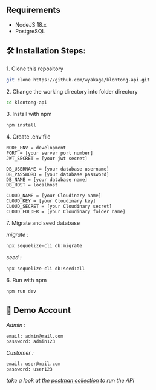 <h2>Requirements</h2>

* NodeJS 18.x
* PostgreSQL

<h2>🛠️ Installation Steps:</h2>

<p>1. Clone this repository</p>

```bash
git clone https://github.com/wyakaga/klontong-api.git
```

<p>2. Change the working directory into folder directory</p>

```bash
cd klontong-api
```

<p>3. Install with npm</p>

```bash
npm install
```

<p>4. Create .env file</p>

```env
NODE_ENV = development
PORT = [your server port number]
JWT_SECRET = [your jwt secret]

DB_USERNAME = [your database username]
DB_PASSWORD = [your database password]
DB_NAME = [your database name]
DB_HOST = localhost

CLOUD_NAME = [your Cloudinary name]
CLOUD_KEY = [your Cloudinary key]
CLOUD_SECRET = [your Cloudinary secret]
CLOUD_FOLDER = [your Cloudinary folder name]
```

<p>7. Migrate and seed database</p>

*migrate :*

```bash
npx sequelize-cli db:migrate
```

*seed :*

```bash
npx sequelize-cli db:seed:all
```

<p>6. Run with npm</p>

```bash
npm run dev
```

<h2>👤 Demo Account</h2>

*Admin :*

```
email: admin@mail.com
password: admin123
```

*Customer :*

```
email: user@mail.com
password: user123
```

*take a look at the [postman collection](klontong.postman_collection.json) to run the API*
